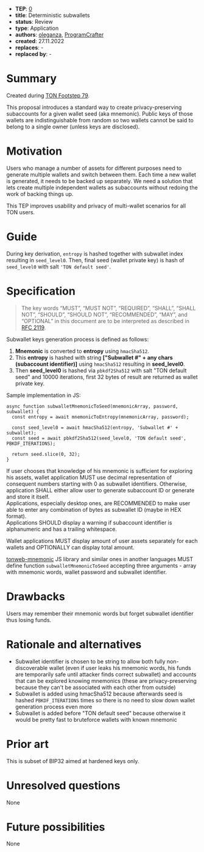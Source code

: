 - **TEP**: [0](https://github.com/ton-blockchain/TEPs/pull/0)
- **title**: Deterministic subwallets
- **status**: Review
- **type**: Application
- **authors**: [oleganza](https://github.com/oleganza),  [ProgramCrafter](https://github.com/ProgramCrafter)
- **created**: 27.11.2022
- **replaces**: -
- **replaced by**: -

# Summary

Created during [TON Footstep 79](https://github.com/ton-society/ton-footsteps/issues/79).

This proposal introduces a standard way to create privacy-preserving subaccounts for a given wallet seed (aka mnemonic). Public keys of those wallets are indistinguishable from random so two wallets cannot be said to belong to a single owner (unless keys are disclosed).

# Motivation

Users who manage a number of assets for different purposes need to generate multiple wallets and switch between them. Each time a new wallet is generated, it needs to be backed up separately. We need a solution that lets create multiple independent wallets as subaccounts without redoing the work of backing things up.

This TEP improves usability and privacy of multi-wallet scenarios for all TON users.

# Guide

During key derivation, `entropy` is hashed together with subwallet index resulting in `seed_level0`. Then, final seed (wallet private key) is hash of `seed_level0` with salt `'TON default seed'`.

# Specification

> The key words “MUST”, “MUST NOT”, “REQUIRED”, “SHALL”, “SHALL NOT”, “SHOULD”, “SHOULD NOT”, “RECOMMENDED”, “MAY”, and “OPTIONAL” in this document are to be interpreted as described in [RFC 2119](https://www.ietf.org/rfc/rfc2119.txt).

Subwallet keys generation process is defined as follows:
1. **Mnemonic** is converted to **entropy** using `hmacSha512`.
2. This **entropy** is hashed with string **\["Subwallet #" + any chars (subaccount identifier)\]** using `hmacSha512` resulting in **seed_level0**.
3. Then **seed_level0** is hashed via `pbkdf2Sha512` with salt "TON default seed" and 10000 iterations, first 32 bytes of result are returned as wallet private key.

Sample implementation in JS:

```
async function subwalletMnemonicToSeed(mnemonicArray, password, subwallet) {
  const entropy = await mnemonicToEntropy(mnemonicArray, password);
  
  const seed_level0 = await hmacSha512(entropy, 'Subwallet #' + subwallet);
  const seed = await pbkdf2Sha512(seed_level0, 'TON default seed', PBKDF_ITERATIONS);
  
  return seed.slice(0, 32);
}
```

If user chooses that knowledge of his mnemonic is sufficient for exploring his assets, wallet application MUST use decimal representation of consequent numbers starting with 0 as subwallet identifiers. Otherwise, application SHALL either allow user to generate subaccount ID or generate and store it itself.  
Applications, especially desktop ones, are RECOMMENDED to make user able to enter any combination of bytes as subwallet ID (maybe in HEX format).  
Applications SHOULD display a warning if subaccount identifier is alphanumeric and has a trailing whitespace.

Wallet applications MUST display amount of user assets separately for each wallets and OPTIONALLY can display total amount.

[tonweb-mnemonic](https://github.com/toncenter/tonweb-mnemonic/) JS library and similar ones in another languages MUST define function `subwalletMnemonicToSeed` accepting three arguments - array with mnemonic words, wallet password and subwallet identifier.

# Drawbacks

Users may remember their mnemonic words but forget subwallet identifier thus losing funds.

# Rationale and alternatives

- Subwallet identifier is chosen to be string to allow both fully non-discoverable wallet (even if user leaks his mnemonic words, his funds are temporarily safe until attacker finds correct subwallet) and accounts that can be explored knowing mnemonics (these are privacy-preserving because they can't be associated with each other from outside)
- Subwallet is added using hmacSha512 because afterwards seed is hashed `PBKDF_ITERATIONS` times so there is no need to slow down wallet generation process even more
- Subwallet is added before "TON default seed" because otherwise it would be pretty fast to bruteforce wallets with known mnemonic

# Prior art

This is subset of BIP32 aimed at hardened keys only.

# Unresolved questions

None

# Future possibilities

None
